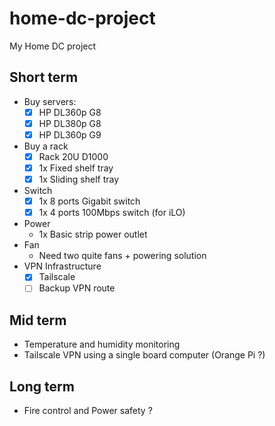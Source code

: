 # home-dc-project
My Home DC project 

## Short term

- Buy servers:
  - [x] HP DL360p G8
  - [x] HP DL380p G8
  - [x] HP DL360p G9
- Buy a rack
  - [x] Rack 20U D1000
  - [x] 1x Fixed shelf tray
  - [x] 1x Sliding shelf tray
- Switch
  - [x] 1x 8 ports Gigabit switch
  - [x] 1x 4 ports 100Mbps switch (for iLO)
- Power
  - 1x Basic strip power outlet
- Fan
  - Need two quite fans + powering solution
- VPN Infrastructure
  - [x] Tailscale
  - [ ] Backup VPN route

## Mid term
- Temperature and humidity monitoring
- Tailscale VPN using a single board computer (Orange Pi ?)


## Long term
- Fire control and Power safety ?
